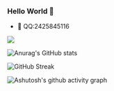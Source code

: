 ### Hello World 👋
- :satellite: QQ:2425845116
<div align="left"> <img src="https://github-readme-stats.vercel.app/api/top-langs/?username=CauchyDOOM&hide_title=true&hide_border=true&layout=compact&langs_count=6&text_color=000&icon_color=fff&bg_color=ffffff&theme=graywhite" /> </div>

![Anurag's GitHub stats](https://github-readme-stats.vercel.app/api?username=CauchyDOOM&show_icons=true&theme=radical)

![GitHub Streak](https://github-readme-streak-stats.herokuapp.com?user=CauchyDOOM&theme=synthwave&date_format=%5BY.%5Dn.j)

![Ashutosh's github activity graph](https://activity-graph.herokuapp.com/graph?username=CauchyDOOM&bg_color=e6fcff&color=000000&line=000000&point=00e1ff&area=true&hide_border=true&width=100%)
